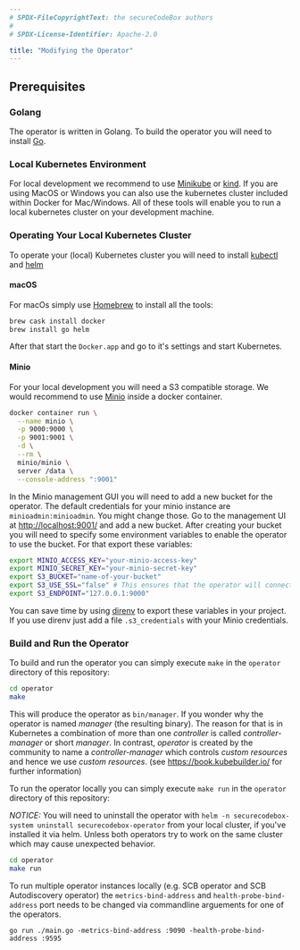 ```yaml
---
# SPDX-FileCopyrightText: the secureCodeBox authors
#
# SPDX-License-Identifier: Apache-2.0

title: "Modifying the Operator"
---
```


## Prerequisites

### Golang

The operator is written in Golang. To build the operator you will need to install [Go](https://golang.org/).

### Local Kubernetes Environment

For local development we recommend to use [Minikube](https://kubernetes.io/docs/tasks/tools/install-minikube/) or [kind](https://github.com/kubernetes-sigs/kind). If you are using MacOS or Windows you can also use the kubernetes cluster included within Docker for Mac/Windows. All of these tools will enable you to run a local kubernetes cluster on your development machine.

### Operating Your Local Kubernetes Cluster

To operate your (local) Kubernetes cluster you will need to install [kubectl](https://kubernetes.io/docs/tasks/tools/install-kubectl/) and [helm](https://helm.sh/)

#### macOS

For macOs simply use [Homebrew](https://brew.sh/) to install all the tools:

```bash
brew cask install docker
brew install go helm
```

After that start the `Docker.app` and go to it's settings and start Kubernetes.

#### Minio

For your local development you will need a S3 compatible storage.
We would recommend to use [Minio](https://min.io/download#/) inside a docker container.

```bash
docker container run \
  --name minio \
  -p 9000:9000 \
  -p 9001:9001 \
  -d \
  --rm \
  minio/minio \
  server /data \
  --console-address ":9001"
```

In the Minio management GUI you will need to add a new bucket for the operator. The default credentials for your minio instance are `minioadmin:minioadmin`. You might change those. Go to the management UI at <http://localhost:9001/> and add a new bucket. After creating your bucket you will need to specify some environment variables to enable the operator to use the bucket. For that export these variables:

```bash
export MINIO_ACCESS_KEY="your-minio-access-key"
export MINIO_SECRET_KEY="your-minio-secret-key"
export S3_BUCKET="name-of-your-bucket"
export S3_USE_SSL="false" # This ensures that the operator will connect even without HTTPS
export S3_ENDPOINT="127.0.0.1:9000"
```

You can save time by using [direnv](https://direnv.net/) to export these variables in your project. If you use direnv just add a file `.s3_credentials` with your Minio credentials.

### Build and Run the Operator

To build and run the operator you can simply execute `make` in the `operator` directory of this repository:

```bash
cd operator
make
```

This will produce the operator as `bin/manager`. If you wonder why the operator is named _manager_ (the resulting binary). The reason for that is in Kubernetes a combination of more than one _controller_ is called _controller-manager_ or short _manager_. In contrast, _operator_ is created by the community to name a _controller-manager_ which controls _custom resources_ and hence we use _custom resources_. (see <https://book.kubebuilder.io/> for further information)

To run the operator locally you can simply execute `make run` in the `operator` directory of this repository:

_NOTICE:_ You will need to uninstall the operator with `helm -n securecodebox-system uninstall securecodebox-operator` from your local cluster, if you've installed it via helm. Unless both operators try to work on the same cluster which may cause unexpected behavior.

```bash
cd operator
make run
```

To run multiple operator instances locally (e.g. SCB operator and SCB Autodiscovery operator) the `metrics-bind-address` and `health-probe-bind-address` port needs to be changed via commandline arguements for one of the operators.<br/>
```
go run ./main.go -metrics-bind-address :9090 -health-probe-bind-address :9595
```

